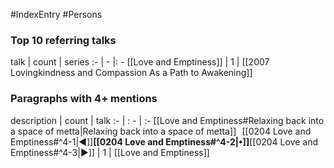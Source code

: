 #IndexEntry #Persons

### Top 10 referring talks
talk | count | series
:- | - |: -
[[Love and Emptiness]] | 1 | [[2007 Lovingkindness and Compassion As a Path to Awakening]]

### Paragraphs with 4+ mentions
description | count | talk
:- | : - | :-
[[Love and Emptiness#Relaxing back into a space of metta\|Relaxing back into a space of metta]] &nbsp;&nbsp;[[0204 Love and Emptiness#^4-1\|◀]]**[[0204 Love and Emptiness#^4-2\|•]]**[[0204 Love and Emptiness#^4-3\|▶]] | 1 | [[Love and Emptiness]]

